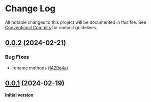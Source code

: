# Change Log

All notable changes to this project will be documented in this file.
See [Conventional Commits](https://conventionalcommits.org) for commit guidelines.

## [0.0.2](https://github.com/SuperFlyTV/shuttle/compare/v0.0.1...v0.0.2) (2024-02-21)


### Bug Fixes

* rename methods ([f429e4a](https://github.com/SuperFlyTV/shuttle/commit/f429e4a5fd80a0d199ad8aafbba2fe60da6ecf50))





## [0.0.1](https://github.com/SuperFlyTV/shuttle/compare/v0.0.0...v0.0.1) (2024-02-19)

**Initial version**
